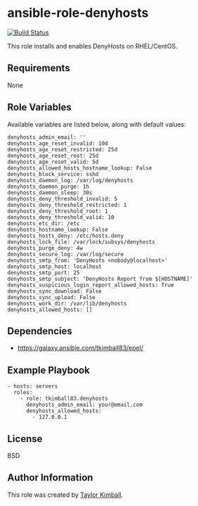 # ansible-role-denyhosts

[![Build Status](https://travis-ci.org/tkimball83/ansible-role-denyhosts.svg?branch=master)](https://travis-ci.org/tkimball83/ansible-role-denyhosts)

This role installs and enables DenyHosts on RHEL/CentOS.

## Requirements

None

## Role Variables

Available variables are listed below, along with default values:

    denyhosts_admin_email: ''
    denyhosts_age_reset_invalid: 10d
    denyhosts_age_reset_restricted: 25d
    denyhosts_age_reset_root: 25d
    denyhosts_age_reset_valid: 5d
    denyhosts_allowed_hosts_hostname_lookup: False
    denyhosts_block_service: sshd
    denyhosts_daemon_log: /var/log/denyhosts
    denyhosts_daemon_purge: 1h
    denyhosts_daemon_sleep: 30s
    denyhosts_deny_threshold_invalid: 5
    denyhosts_deny_threshold_restricted: 1
    denyhosts_deny_threshold_root: 1
    denyhosts_deny_threshold_valid: 10
    denyhosts_etc_dir: /etc
    denyhosts_hostname_lookup: False
    denyhosts_hosts_deny: /etc/hosts.deny
    denyhosts_lock_file: /var/lock/subsys/denyhosts
    denyhosts_purge_deny: 4w 
    denyhosts_secure_log: /var/log/secure
    denyhosts_smtp_from: 'DenyHosts <nobody@localhost>'
    denyhosts_smtp_host: localhost
    denyhosts_smtp_port: 25
    denyhosts_smtp_subject: 'DenyHosts Report from $[HOSTNAME]'
    denyhosts_suspicious_login_report_allowed_hosts: True
    denyhosts_sync_download: False
    denyhosts_sync_upload: False
    denyhosts_work_dir: /var/lib/denyhosts
    denyhosts_allowed_hosts: []

## Dependencies

 * https://galaxy.ansible.com/tkimball83/epel/
 
## Example Playbook

    - hosts: servers
      roles:
        - role: tkimball83.denyhosts
          denyhosts_admin_email: your@email.com
          denyhosts_allowed_hosts:
            - 127.0.0.1

## License

BSD

## Author Information

This role was created by [Taylor Kimball](http://www.linuxhq.org).

